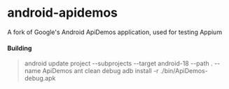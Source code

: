 android-apidemos
================

A fork of Google's Android ApiDemos application, used for testing Appium

#### Building

> android update project --subprojects --target android-18 --path . --name ApiDemos
> ant clean debug
> adb install -r ./bin/ApiDemos-debug.apk 